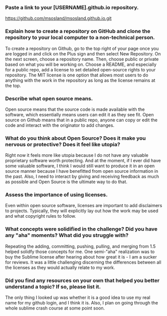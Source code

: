### Paste a link to your [USERNAME].github.io repository.
  https://github.com/msosland/msosland.github.io.git
### Explain how to create a repository on GitHub and clone the repository to your local computer to a non-technical person.
  To create a repository on Github, go to the top right of your page once you are logged in and click on the Plus sign and then select New Repository. On the next screen, choose a repository name. Then, choose public or private based on what you will be working on. Choose a README, and especially for a public repo, add a license to set detailed open-source rights to your repository. The MIT license is one option that allows most users to do anything with the work in the repository as long as the license remains at the top.
### Describe what open source means.
  Open source means that the source code is made available with the software, which essentially means users can edit it as they see fit. Open source on Github means that in a public repo, anyone can copy or edit the code and interact with the originator to add changes.
### What do you think about Open Source? Does it make you nervous or protective? Does it feel like utopia?
  Right now it feels more like utopia because I do not have any valuable proprietary software worth protecting. And at the moment, if I ever did have some valuable software, I think I would still want to produce it in an open source manner because I have benefitted from open source information in the past. Also, I need to interact by giving and receiving feedback as much as possible and Open Source is the ultimate way to do that.
### Assess the importance of using licenses.
  Even within open source software, licenses are important to add disclaimers to projects. Typically, they will explicitly lay out how the work may be used and what copyright rules to follow.
### What concepts were solidified in the challenge? Did you have any "aha" moments? What did you struggle with?
  Repeating the adding, committing, pushing, pulling, and merging from 1.5 helped solidfy those concepts for me. One semi-"aha" realization was to buy the Sublime license after hearing about how great it is - I am a sucker for reviews. It was a little challenging discerning the differences between all the licenses as they would actually relate to my work.
### Did you find any resources on your own that helped you better understand a topic? If so, please list it.
  The only thing I looked up was whether it is a good idea to use my real name for my github login, and I think it is. Also, I plan on going through the whole sublime crash course at some point soon.